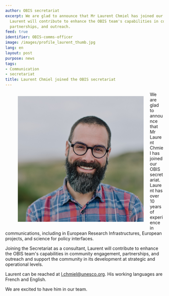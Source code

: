 ```yaml
---
author: OBIS secretariat
excerpt: We are glad to announce that Mr Laurent Chmiel has joined our OBIS secretariat.
  Laurent will contribute to enhance the OBIS team's capabilities in community engagement,
  partnerships, and outreach.
feed: true
identifier: OBIS-comms-officer
image: /images/profile_laurent_thumb.jpg
lang: en
layout: post
purpose: news
tags:
- Communication
- secretariat
title: Laurent Chmiel joined the OBIS secretariat
---
```


<figure style="float: left; margin-right: 20px;">
  <img alt="laurent" src="/images/profile_laurent.jpg" width="400">
</figure>

We are glad to announce that Mr Laurent Chmiel has joined our OBIS secretariat. Laurent has over 10 years of experience in communications, including in European Research Infrastructures, European projects, and science for policy interfaces.
 
Joining the Secretariat as a consultant, Laurent will contribute to enhance the OBIS team's capabilities in community engagement, partnerships, and outreach and support the community in its development at strategic and operational levels.
 
Laurent can be reached at l.chmiel@unesco.org. His working languages are French and English.
 
We are excited to have him in our team.